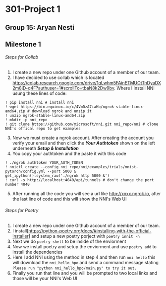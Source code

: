 # 301-Project 1 
## Group 15: Aryan Nesti
## Milestone 1

###### Steps for Collab
1. I create a new repo under one Github account of a member of our team.
2. I have decided to use collab which is located https://colab.research.google.com/drive/1qLwhm5FAinETMUOtTnDyaDX2m8jD-q4F?authuser=1#scrollTo=tbaN8k2Dw9bv. Where I install NNI usung these lines of code:
```
! pip install nni # install nni
! wget https://bin.equinox.io/c/4VmDzA7iaHb/ngrok-stable-linux-amd64.zip # download ngrok and unzip it
! unzip ngrok-stable-linux-amd64.zip
! mkdir -p nni_repo
! git clone https://github.com/microsoft/nni.git nni_repo/nni # clone NNI's offical repo to get examples
```
3. Now we must create a ngrok account. After creating the account you verify your email and then click the ***Your Authtoken*** shown on the left underneath ***Setup & Installation***
4. You copy your authtoken and the paste it with this code
```
! ./ngrok authtoken YOUR_AUTH_TOKEN
! nnictl create --config nni_repo/nni/examples/trials/mnist-pytorch/config.yml --port 5000 &
get_ipython().system_raw('./ngrok http 5000 &')
! curl -s http://localhost:4040/api/tunnels # don't change the port number 4040
```
5. After running all the code you will see a url like http://xxxx.ngrok.io, after the last line of code and this will show the NNI's Web UI

###### Steps for Poetry
1. I create a new repo under one Github account of a member of our team.
2. I install[https://python-poetry.org/docs/#installing-with-the-official-installer] and setup a new poetry porject with `poetry innit -n`
3. Next we do `poetry shell` to be inside of the enviorment
4. Now we install poetry and setup the enviorment and use `poetry add` to install the dependencies 
5. Here I add NNI using the method in step 4 and then run `nni hello` this will download the `nni_hello_hpo` and send a command message stating `Please run "python nni_hello_hpo/main.py" to try it out.`
6. Finally you run that line and you will be prompted to two local links and those will be your NNI's Web UI

